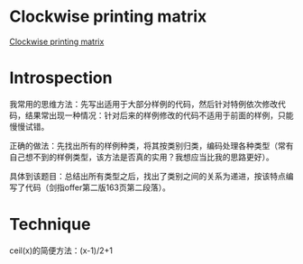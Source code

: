 # Clockwise printing matrix
[Clockwise printing matrix](https://www.nowcoder.com/practice/9b4c81a02cd34f76be2659fa0d54342a?tpId=13&tqId=11172&tPage=1&rp=1&ru=/ta/coding-interviews&qru=/ta/coding-interviews/question-ranking)

# Introspection
我常用的思维方法：先写出适用于大部分样例的代码，然后针对特例依次修改代码，结果常出现一种情况：针对后来的样例修改的代码不适用于前面的样例，只能慢慢试错。

正确的做法：先找出所有的样例种类，将其按类别归类，编码处理各种类型（常有自己想不到的样例类型，该方法是否真的实用？我想应当比我的思路更好）。

具体到该题目：总结出所有类型之后，找出了类别之间的关系为递进，按该特点编写了代码（剑指offer第二版163页第二段落）。

# Technique

ceil(x)的简便方法：(x-1)/2+1